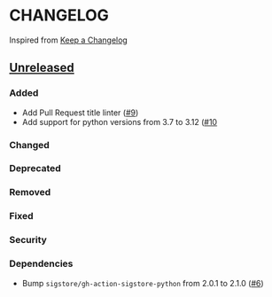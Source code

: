 # CHANGELOG
Inspired from [Keep a Changelog](https://keepachangelog.com/en/1.0.0/)

## [Unreleased]
### Added
- Add Pull Request title linter ([#9](https://github.com/MechanicalFlower/magic_combo/pull/9))
- Add support for python versions from 3.7 to 3.12 ([#10](https://github.com/MechanicalFlower/magic_combo/pull/10)
### Changed
### Deprecated
### Removed
### Fixed
### Security
### Dependencies
- Bump `sigstore/gh-action-sigstore-python` from 2.0.1 to 2.1.0 ([#6](https://github.com/MechanicalFlower/magic_combo/pull/6))

[Unreleased]: https://github.com/opensearch-project/opensearch-py/compare/0.1.1...HEAD
